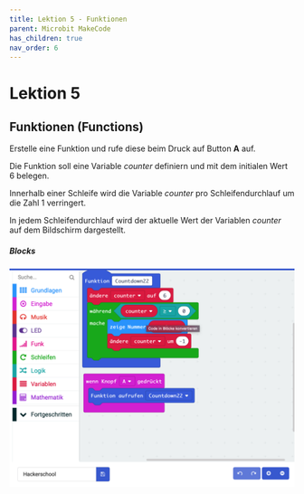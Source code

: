 ```yaml
---
title: Lektion 5 - Funktionen
parent: Microbit MakeCode
has_children: true
nav_order: 6
---
```


# Lektion 5

## Funktionen (Functions)

Erstelle eine Funktion und rufe diese beim Druck auf Button __A__ auf.

Die Funktion soll eine Variable _counter_ definiern und mit dem initialen Wert 6 belegen.

Innerhalb einer Schleife wird die Variable _counter_ pro Schleifendurchlauf um die Zahl 1 verringert.

In jedem Schleifendurchlauf wird der aktuelle Wert der Variablen _counter_ auf dem Bildschirm dargestellt.

##### Blocks

![Screenshot](./screenshot.png "Screenshot")

